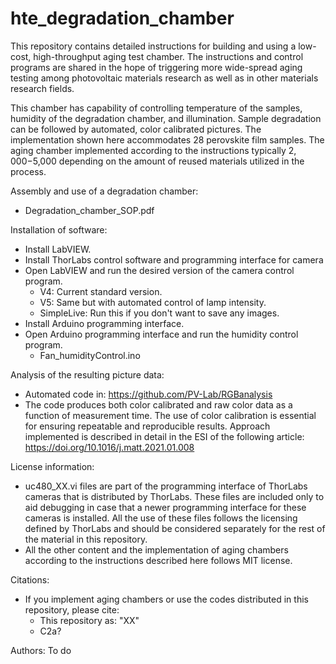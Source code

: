 # hte_degradation_chamber

This repository contains detailed instructions for building and using a low-cost, high-throughput aging test chamber. The instructions and control programs are shared in the hope of triggering more wide-spread aging testing among photovoltaic materials research as well as in other materials research fields.

This chamber has capability of controlling temperature of the samples, humidity of the degradation chamber, and illumination. Sample degradation can be followed by automated, color calibrated pictures. The implementation shown here accommodates 28 perovskite film samples. The aging chamber implemented according to the instructions typically $2,000-$5,000 depending on the amount of reused materials utilized in the process.

Assembly and use of a degradation chamber:
- Degradation_chamber_SOP.pdf

Installation of software:
- Install LabVIEW.
- Install ThorLabs control software and programming interface for camera
- Open LabVIEW and run the desired version of the camera control program.
  - V4: Current standard version.
  - V5: Same but with automated control of lamp intensity.
  - SimpleLive: Run this if you don't want to save any images.
- Install Arduino programming interface.
- Open Arduino programming interface and run the humidity control program.
  - Fan_humidityControl.ino

Analysis of the resulting picture data:
- Automated code in: https://github.com/PV-Lab/RGBanalysis
- The code produces both color calibrated and raw color data as a function of measurement time. The use of color calibration is essential for ensuring repeatable and reproducible results. Approach implemented is described in detail in the ESI of the following article: https://doi.org/10.1016/j.matt.2021.01.008

License information:
- uc480_XX.vi files are part of the programming interface of ThorLabs cameras that is distributed by ThorLabs. These files are included only to aid debugging in case that a newer programming interface for these cameras is installed. All the use of these files follows the licensing defined by ThorLabs and should be considered separately for the rest of the material in this repository.
- All the other content and the implementation of aging chambers according to the instructions described here follows MIT license.

Citations:
- If you implement aging chambers or use the codes distributed in this repository, please cite:
  - This repository as: "XX"
  - C2a?

Authors:
To do
